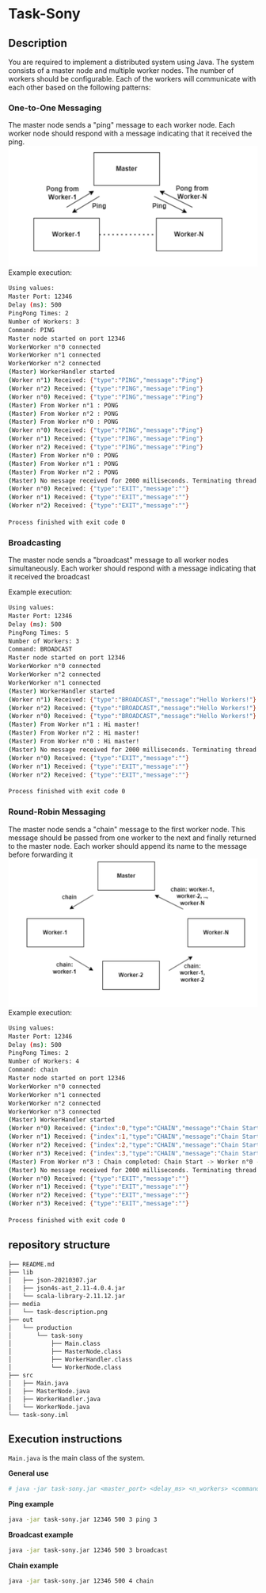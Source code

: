 # Task-Sony

## Description 
You are required to implement a distributed system using Java. The system consists
of a master node and multiple worker nodes. The number of workers should be
configurable. Each of the workers will communicate with each other based on the
following patterns:

### One-to-One Messaging
The master node sends a "ping" message to each
worker node. Each worker node should respond with a message indicating
that it received the ping.
![](media/ping.png)
Example execution:
```bash
Using values:
Master Port: 12346
Delay (ms): 500
PingPong Times: 2
Number of Workers: 3
Command: PING
Master node started on port 12346
WorkerWorker n°0 connected
WorkerWorker n°1 connected
WorkerWorker n°2 connected
(Master) WorkerHandler started
(Worker n°1) Received: {"type":"PING","message":"Ping"}
(Worker n°2) Received: {"type":"PING","message":"Ping"}
(Worker n°0) Received: {"type":"PING","message":"Ping"}
(Master) From Worker n°1 : PONG
(Master) From Worker n°2 : PONG
(Master) From Worker n°0 : PONG
(Worker n°0) Received: {"type":"PING","message":"Ping"}
(Worker n°1) Received: {"type":"PING","message":"Ping"}
(Worker n°2) Received: {"type":"PING","message":"Ping"}
(Master) From Worker n°0 : PONG
(Master) From Worker n°1 : PONG
(Master) From Worker n°2 : PONG
(Master) No message received for 2000 milliseconds. Terminating thread.
(Worker n°0) Received: {"type":"EXIT","message":""}
(Worker n°1) Received: {"type":"EXIT","message":""}
(Worker n°2) Received: {"type":"EXIT","message":""}

Process finished with exit code 0
```

### Broadcasting
The master node sends a "broadcast" message to all worker
nodes simultaneously. Each worker should respond with a message
indicating that it received the broadcast

Example execution:
```bash
Using values:
Master Port: 12346
Delay (ms): 500
PingPong Times: 5
Number of Workers: 3
Command: BROADCAST
Master node started on port 12346
WorkerWorker n°0 connected
WorkerWorker n°2 connected
WorkerWorker n°1 connected
(Master) WorkerHandler started
(Worker n°1) Received: {"type":"BROADCAST","message":"Hello Workers!"}
(Worker n°2) Received: {"type":"BROADCAST","message":"Hello Workers!"}
(Worker n°0) Received: {"type":"BROADCAST","message":"Hello Workers!"}
(Master) From Worker n°1 : Hi master!
(Master) From Worker n°2 : Hi master!
(Master) From Worker n°0 : Hi master!
(Master) No message received for 2000 milliseconds. Terminating thread.
(Worker n°0) Received: {"type":"EXIT","message":""}
(Worker n°1) Received: {"type":"EXIT","message":""}
(Worker n°2) Received: {"type":"EXIT","message":""}

Process finished with exit code 0
```
### Round-Robin Messaging
The master node sends a "chain" message to the
first worker node. This message should be passed from one worker to the
next and finally returned to the master node. Each worker should append its
name to the message before forwarding it
![](media/chain.png)
Example execution:
```bash
Using values:
Master Port: 12346
Delay (ms): 500
PingPong Times: 2
Number of Workers: 4
Command: chain
Master node started on port 12346
WorkerWorker n°0 connected
WorkerWorker n°1 connected
WorkerWorker n°2 connected
WorkerWorker n°3 connected
(Master) WorkerHandler started
(Worker n°0) Received: {"index":0,"type":"CHAIN","message":"Chain Start","workers":{"worker0":{"address":"127.0.0.1","port":58245},"worker1":{"address":"127.0.0.1","port":55234},"worker2":{"address":"127.0.0.1","port":64819},"worker3":{"address":"127.0.0.1","port":50763}}}
(Worker n°1) Received: {"index":1,"type":"CHAIN","message":"Chain Start -> Worker n°0","workers":{"worker0":{"address":"127.0.0.1","port":58245},"worker1":{"address":"127.0.0.1","port":55234},"worker2":{"address":"127.0.0.1","port":64819},"worker3":{"address":"127.0.0.1","port":50763}}}
(Worker n°2) Received: {"index":2,"type":"CHAIN","message":"Chain Start -> Worker n°0 -> Worker n°1","workers":{"worker0":{"address":"127.0.0.1","port":58245},"worker1":{"address":"127.0.0.1","port":55234},"worker2":{"address":"127.0.0.1","port":64819},"worker3":{"address":"127.0.0.1","port":50763}}}
(Worker n°3) Received: {"index":3,"type":"CHAIN","message":"Chain Start -> Worker n°0 -> Worker n°1 -> Worker n°2","workers":{"worker0":{"address":"127.0.0.1","port":58245},"worker1":{"address":"127.0.0.1","port":55234},"worker2":{"address":"127.0.0.1","port":64819},"worker3":{"address":"127.0.0.1","port":50763}}}
(Master) From Worker n°3 : Chain completed: Chain Start -> Worker n°0 -> Worker n°1 -> Worker n°2 -> Worker n°3
(Master) No message received for 2000 milliseconds. Terminating thread.
(Worker n°0) Received: {"type":"EXIT","message":""}
(Worker n°1) Received: {"type":"EXIT","message":""}
(Worker n°2) Received: {"type":"EXIT","message":""}
(Worker n°3) Received: {"type":"EXIT","message":""}

Process finished with exit code 0
```
## repository structure 
```angular2html
├── README.md
├── lib
│   ├── json-20210307.jar
│   ├── json4s-ast_2.11-4.0.4.jar
│   └── scala-library-2.11.12.jar
├── media
│   └── task-description.png
├── out
│   └── production
│       └── task-sony
│           ├── Main.class
│           ├── MasterNode.class
│           ├── WorkerHandler.class
│           └── WorkerNode.class
├── src
│   ├── Main.java
│   ├── MasterNode.java
│   ├── WorkerHandler.java
│   └── WorkerNode.java
└── task-sony.iml

```
## Execution instructions
`Main.java` is the main class of the system.

**General use**
```bash
# java -jar task-sony.jar <master_port> <delay_ms> <n_workers> <command: ping|broadcast|chain> <n_pings>  
```
**Ping example**
```bash
java -jar task-sony.jar 12346 500 3 ping 3  
```
**Broadcast example**
```bash
java -jar task-sony.jar 12346 500 3 broadcast  
```

**Chain example**
```bash
java -jar task-sony.jar 12346 500 4 chain   
```
